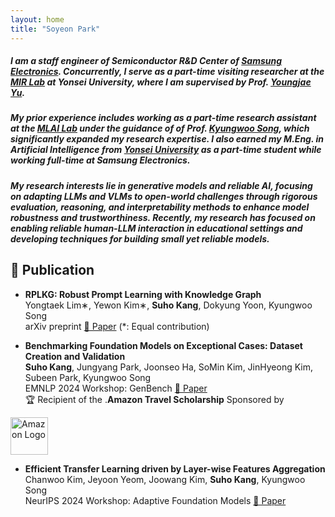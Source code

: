 ```yaml
---
layout: home
title: "Soyeon Park"
---
```


<link rel="stylesheet" href="/assets/css/custom.css">


##### I am a staff engineer of Semiconductor R&D Center of <span class="blue-text"><a href="https://semiconductor.samsung.com/">Samsung Electronics</a></span>. Concurrently, I serve as a part-time visiting researcher at the <span class="blue-text"><a href="https://mirlab.yonsei.ac.kr/">MIR Lab</a></span> at Yonsei University, where I am supervised by Prof. <span class="blue-text"><a href="https://yj-yu.github.io/home/">Youngjae Yu</a></span>.

##### My prior experience includes working as a part-time research assistant at the <span class="blue-text"><a href="https://mlai.yonsei.ac.kr/home">MLAI Lab</a></span> under the guidance of of Prof. <span class="blue-text"><a href="https://scholar.google.com/citations?hl=ko&user=HWxRii4AAAAJ&view_op=list_works&sortby=pubdate">Kyungwoo Song</a></span>, which significantly expanded my research expertise. I also earned my M.Eng. in Artificial Intelligence from <span class="blue-text"><a href="https://www.yonsei.ac.kr/en_sc/index.jsp">Yonsei University</a></span> as a part-time student while working full-time at Samsung Electronics.  

##### My research interests lie in generative models and reliable AI, focusing on adapting LLMs and VLMs to open-world challenges through rigorous evaluation, reasoning, and interpretability methods to enhance model robustness and trustworthiness. Recently, my research has focused on enabling reliable human-LLM interaction in educational settings and developing techniques for building small yet reliable models.

## 🔭 Publication  

  * **RPLKG: Robust Prompt Learning with Knowledge Graph**  
  Yongtaek Lim∗, Yewon Kim∗, **Suho Kang**, Dokyung Yoon, Kyungwoo Song  
  arXiv preprint [📄 Paper](https://arxiv.org/html/2304.10805v2) (*: Equal contribution) 

  * **Benchmarking Foundation Models on Exceptional Cases: Dataset Creation and Validation**  
  **Suho Kang**, Jungyang Park, Joonseo Ha, SoMin Kim, JinHyeong Kim, Subeen Park, Kyungwoo Song  
  EMNLP 2024 Workshop: GenBench [📄 Paper](https://arxiv.org/abs/2410.18001)  
  🏆 Recipient of the <span class="blue-text">.<strong>Amazon Travel Scholarship</strong></span> Sponsored by <span style="vertical-align:middle;">
  <img src="/assets/images/amazon-official-logo.png" alt="Amazon Logo" width="60px">
</span>

    
  * **Efficient Transfer Learning driven by Layer-wise Features Aggregation**  
  Chanwoo Kim, Jeyoon Yeom, Joowang Kim, **Suho Kang**, Kyungwoo Song  
  NeurIPS 2024 Workshop: Adaptive Foundation Models [📄 Paper](https://openreview.net/forum?id=Q0tfRYadhc#discussion)  
  